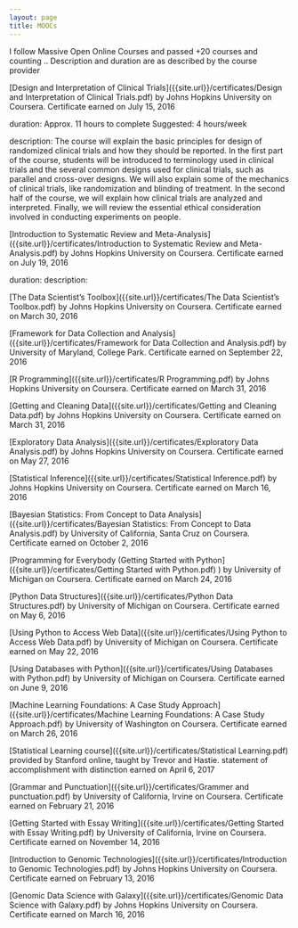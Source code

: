 ```yaml
---
layout: page
title: MOOCs
---
```


I follow Massive Open Online Courses and passed +20 courses and counting ..
Description and duration are as described by the course provider

[Design and Interpretation of Clinical Trials]({{site.url}}/certificates/Design and Interpretation of Clinical Trials.pdf) by Johns Hopkins University on
Coursera. Certificate earned on July 15, 2016

duration: Approx. 11 hours to complete
Suggested: 4 hours/week

description: The course will explain the basic principles for design of randomized clinical trials and how they should be reported. In the first part of the course, students will be introduced to terminology used in clinical trials and the several common designs used for clinical trials, such as parallel and cross-over designs. We will also explain some of the mechanics of clinical trials, like randomization and blinding of treatment. In the second half of the course, we will explain how clinical trials are analyzed and interpreted. Finally, we will review the essential ethical consideration involved in conducting experiments on people.


[Introduction to Systematic Review and Meta-Analysis]({{site.url}}/certificates/Introduction to Systematic Review and Meta-Analysis.pdf)  by Johns Hopkins
University on Coursera. Certificate earned on July 19, 2016

duration:
description:

[The Data Scientist’s Toolbox]({{site.url}}/certificates/The Data Scientist’s Toolbox.pdf)  by Johns Hopkins University on Coursera.
Certificate earned on March 30, 2016

[Framework for Data Collection and Analysis]({{site.url}}/certificates/Framework for Data Collection and Analysis.pdf)  by University of Maryland,
College Park. Certificate earned on September 22, 2016

[R Programming]({{site.url}}/certificates/R Programming.pdf)  by Johns Hopkins University on Coursera. Certificate earned
on March 31, 2016

[Getting and Cleaning Data]({{site.url}}/certificates/Getting and Cleaning Data.pdf)  by Johns Hopkins University on Coursera.
Certificate earned on March 31, 2016

[Exploratory Data Analysis]({{site.url}}/certificates/Exploratory Data Analysis.pdf)  by Johns Hopkins University on Coursera.
Certificate earned on May 27, 2016

[Statistical Inference]({{site.url}}/certificates/Statistical Inference.pdf)  by Johns Hopkins University on Coursera. Certificate
earned on March 16, 2016

[Bayesian Statistics: From Concept to Data Analysis]({{site.url}}/certificates/Bayesian Statistics: From Concept to Data Analysis.pdf)  by University of California,
Santa Cruz on Coursera. Certificate earned on October 2, 2016

[Programming for Everybody (Getting Started with Python]({{site.url}}/certificates/Getting Started with Python.pdf) ) by University of
Michigan on Coursera. Certificate earned on March 24, 2016

[Python Data Structures]({{site.url}}/certificates/Python Data Structures.pdf)  by University of Michigan on Coursera. Certificate
earned on May 6, 2016

[Using Python to Access Web Data]({{site.url}}/certificates/Using Python to Access Web Data.pdf)  by University of Michigan on Coursera.
Certificate earned on May 22, 2016

[Using Databases with Python]({{site.url}}/certificates/Using Databases with Python.pdf)  by University of Michigan on Coursera.
Certificate earned on June 9, 2016

[Machine Learning Foundations: A Case Study Approach]({{site.url}}/certificates/Machine Learning Foundations: A Case Study Approach.pdf) by University of
Washington on Coursera. Certificate earned on March 26, 2016

[Statistical Learning course]({{site.url}}/certificates/Statistical Learning.pdf)  provided by Stanford online, taught by Trevor
and Hastie. statement of accomplishment with distinction earned on
April 6, 2017

[Grammar and Punctuation]({{site.url}}/certificates/Grammer and punctuation.pdf)  by University of California, Irvine on Coursera.
Certificate earned on February 21, 2016

[Getting Started with Essay Writing]({{site.url}}/certificates/Getting Started with Essay Writing.pdf)  by University of California, Irvine on
Coursera. Certificate earned on November 14, 2016

[Introduction to Genomic Technologies]({{site.url}}/certificates/Introduction to Genomic Technologies.pdf) by Johns Hopkins University on
Coursera. Certificate earned on February 13, 2016

[Genomic Data Science with Galaxy]({{site.url}}/certificates/Genomic Data Science with Galaxy.pdf) by Johns Hopkins University on Coursera.
Certificate earned on March 16, 2016




